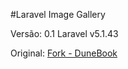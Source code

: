 #Laravel Image Gallery

Versão: 0.1
Laravel v5.1.43

Original: [Fork - DuneBook](https://www.dunebook.com/tutorial-creating-a-photo-gallery-system-with-laravel)
